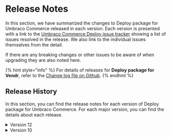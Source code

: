 # Release Notes

In this section, we have summarized the changes to Deploy package for Umbraco Commerce released in each version. Each version is presented with a link to the [Umbraco Commerce Deploy issue tracker](https://github.com/umbraco/Umbraco.Commerce.Deploy/issues) showing a list of issues resolved in the release. We also link to the individual issues themselves from the detail.

If there are any breaking changes or other issues to be aware of when upgrading they are also noted here.

{% hint style="info" %}
For details of releases for **Deploy package for Vendr**, refer to the [Change log file on Github](../../changelog-archive/package-deploy.md).
{% endhint %}

## Release History

In this section, you can find the release notes for each version of Deploy package for Umbraco Commerce. For each major version, you can find the details about each release.

<!-- <details>

<summary>Version</summary>

[**version**](link) **(date)**

* issue notes

</details> -->

<details>

<summary>Version 12</summary>

#### [12.0.1](https://github.com/umbraco/Umbraco.Commerce.Deploy/issues?q=is%3Aissue+is%3Aclosed+label%3Arelease%2F12.0.1) (October 18th 2023)

* Fixed issue where store entity pickers would fail to transfer correctly do to deserializing property editor config to the wrong format [#3](https://github.com/umbraco/Umbraco.Commerce.Deploy/issues/3).

#### [12.0.0](https://github.com/umbraco/Umbraco.Commerce.Deploy/issues?q=is%3Aissue+is%3Aclosed+label%3Arelease%2F12.0.0) (July 5th 2023)

* [Initial product launch](https://umbraco.com/blog/umbraco-commerce-release/).

</details>

<details>

<summary>Version 10</summary>

#### [10.0.1](https://github.com/umbraco/Umbraco.Commerce.Deploy/issues?q=is%3Aissue+is%3Aclosed+label%3Arelease%2F10.0.1) (October 18th 2023)

* Fixed issue where store entity pickers would fail to transfer correctly do to deserializing property editor config to the wrong format [#3](https://github.com/umbraco/Umbraco.Commerce.Deploy/issues/3).

#### [10.0.0](https://github.com/umbraco/Umbraco.Commerce.Deploy/issues?q=is%3Aissue+is%3Aclosed+label%3Arelease%2F10.0.0) (July 5th 2023)

* [Initial product launch](https://umbraco.com/blog/umbraco-commerce-release/).

</details>
